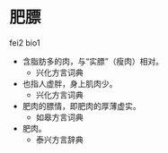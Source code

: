 # 肥膘
fei2 bio1
+ 含脂肪多的肉，与“实膘”（瘦肉）相对。
  * 兴化方言词典
+ 也指人虚胖，身上肌肉少。
  * 兴化方言词典
+ 肥肉的膘情，即肥肉的厚薄虚实。
  * 如皋方言词典
+ 肥肉。
  * 泰兴方言辞典